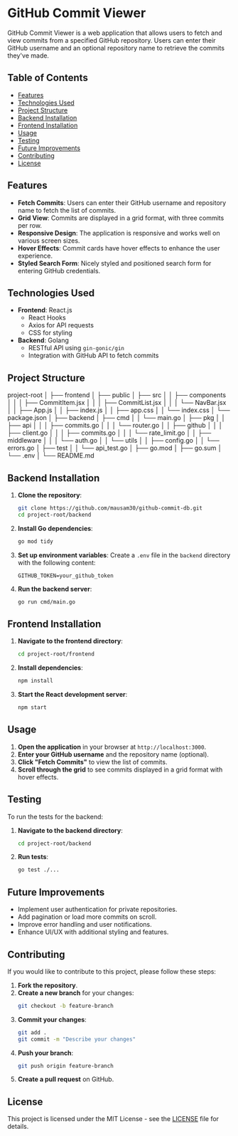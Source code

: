 # GitHub Commit Viewer

GitHub Commit Viewer is a web application that allows users to fetch and view commits from a specified GitHub repository. Users can enter their GitHub username and an optional repository name to retrieve the commits they've made.

## Table of Contents
- [Features](#features)
- [Technologies Used](#technologies-used)
- [Project Structure](#project-structure)
- [Backend Installation](#backend-installation)
- [Frontend Installation](#frontend-installation)
- [Usage](#usage)
- [Testing](#testing)
- [Future Improvements](#future-improvements)
- [Contributing](#contributing)
- [License](#license)

## Features
- **Fetch Commits**: Users can enter their GitHub username and repository name to fetch the list of commits.
- **Grid View**: Commits are displayed in a grid format, with three commits per row.
- **Responsive Design**: The application is responsive and works well on various screen sizes.
- **Hover Effects**: Commit cards have hover effects to enhance the user experience.
- **Styled Search Form**: Nicely styled and positioned search form for entering GitHub credentials.

## Technologies Used
- **Frontend**: React.js
  - React Hooks
  - Axios for API requests
  - CSS for styling
- **Backend**: Golang
  - RESTful API using `gin-gonic/gin`
  - Integration with GitHub API to fetch commits

## Project Structure
project-root
│
├── frontend
│ ├── public
│ ├── src
│ │ ├── components
│ │ │ ├── CommitItem.jsx
│ │ │ ├── CommitList.jsx
│ │ │ └── NavBar.jsx
│ │ ├── App.js
│ │ ├── index.js
│ │ ├── app.css
│ │ └── index.css
│ └── package.json
│
├── backend
│ ├── cmd
│ │ └── main.go
│ ├── pkg
│ │ ├── api
│ │ │ ├── commits.go
│ │ │ └── router.go
│ │ ├── github
│ │ │ ├── client.go
│ │ │ ├── commits.go
│ │ │ └── rate_limit.go
│ │ ├── middleware
│ │ │ └── auth.go
│ │ └── utils
│ │ ├── config.go
│ │ └── errors.go
│ ├── test
│ │ └── api_test.go
│ ├── go.mod
│ ├── go.sum
│ └── .env
│
└── README.md


## Backend Installation

1. **Clone the repository**:
    ```bash
    git clone https://github.com/mausam30/github-commit-db.git
    cd project-root/backend
    ```

2. **Install Go dependencies**:
    ```bash
    go mod tidy
    ```

3. **Set up environment variables**:
   Create a `.env` file in the `backend` directory with the following content:
    ```env
    GITHUB_TOKEN=your_github_token
    ```

4. **Run the backend server**:
    ```bash
    go run cmd/main.go
    ```

## Frontend Installation

1. **Navigate to the frontend directory**:
    ```bash
    cd project-root/frontend
    ```

2. **Install dependencies**:
    ```bash
    npm install
    ```

3. **Start the React development server**:
    ```bash
    npm start
    ```

## Usage

1. **Open the application** in your browser at `http://localhost:3000`.
2. **Enter your GitHub username** and the repository name (optional).
3. **Click "Fetch Commits"** to view the list of commits.
4. **Scroll through the grid** to see commits displayed in a grid format with hover effects.

## Testing

To run the tests for the backend:

1. **Navigate to the backend directory**:
    ```bash
    cd project-root/backend
    ```

2. **Run tests**:
    ```bash
    go test ./...
    ```

## Future Improvements
- Implement user authentication for private repositories.
- Add pagination or load more commits on scroll.
- Improve error handling and user notifications.
- Enhance UI/UX with additional styling and features.

## Contributing

If you would like to contribute to this project, please follow these steps:

1. **Fork the repository**.
2. **Create a new branch** for your changes:
    ```bash
    git checkout -b feature-branch
    ```
3. **Commit your changes**:
    ```bash
    git add .
    git commit -m "Describe your changes"
    ```
4. **Push your branch**:
    ```bash
    git push origin feature-branch
    ```
5. **Create a pull request** on GitHub.

## License

This project is licensed under the MIT License - see the [LICENSE](LICENSE) file for details.

